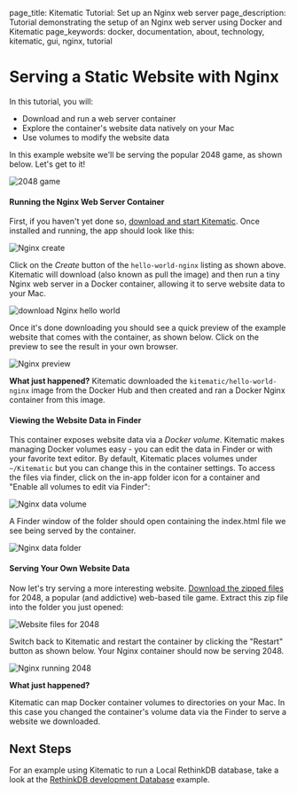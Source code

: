page_title: Kitematic Tutorial: Set up an Nginx web server
page_description: Tutorial demonstrating the setup of an Nginx web server using Docker and Kitematic
page_keywords: docker, documentation, about, technology, kitematic, gui, nginx, tutorial

# Serving a Static Website with Nginx

In this tutorial, you will:

- Download and run a web server container
- Explore the container's website data natively on your Mac
- Use volumes to modify the website data

In this example website we'll be serving the popular 2048 game, as shown below.
Let's get to it!

![2048 game](../assets/nginx-2048.png)

#### Running the Nginx Web Server Container

First, if you haven't yet done so, [download and start
Kitematic](./index.md). Once installed and running, the app should look like this:

![Nginx create](../assets/nginx-create.png)

Click on the _Create_ button of the `hello-world-nginx` listing as shown above.
Kitematic will download (also known as pull the image) and then run a tiny Nginx web server
in a Docker container, allowing it to serve website data to your Mac.

![download Nginx hello world](../assets/nginx-hello-world.png)

Once it's done downloading you should see a quick preview of the example website
that comes with the container, as shown below. Click on the preview to see the
result in your own browser.

![Nginx preview](../assets/nginx-preview.png)

**What just happened?** Kitematic downloaded the `kitematic/hello-world-nginx`
image from the Docker Hub and then created and ran a Docker Nginx container from
this image.

#### Viewing the Website Data in Finder

This container exposes website data via a _Docker volume_. Kitematic makes
managing Docker volumes easy - you can edit the data in Finder or with your
favorite text editor. By default, Kitematic places volumes under `~/Kitematic`
but you can change this in the container settings. To access the files via
finder, click on the in-app folder icon for a container and "Enable all volumes
to edit via Finder":

![Nginx data volume](../assets/nginx-data-volume.png)

A Finder window of the folder should open containing the index.html file we see
being served by the container.

![Nginx data folder](../assets/nginx-data-folder.png)

#### Serving Your Own Website Data

Now let's try serving a more interesting website. [Download the zipped
files](https://github.com/gabrielecirulli/2048/archive/master.zip) for 2048, a
popular (and addictive) web-based tile game. Extract this zip file into the
folder you just opened:

![Website files for 2048](../assets/nginx-2048-files.png)

Switch back to Kitematic and restart the container by clicking the "Restart"
button as shown below. Your Nginx container should now be serving 2048.

![Nginx running 2048](../assets/nginx-serving-2048.png)

**What just happened?**

Kitematic can map Docker container volumes to directories on your
Mac. In this case you changed the container's volume data via the Finder to
serve a website we downloaded.

## Next Steps

For an example using Kitematic to run a Local RethinkDB database, take a look at
the [RethinkDB development Database](./rethinkdb-dev-database.md) example.
